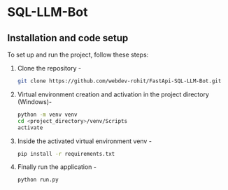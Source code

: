 # SQL-LLM-Bot

## Installation and code setup
To set up and run the project, follow these steps:

1. Clone the repository -
    ```bash
    git clone https://github.com/webdev-rohit/FastApi-SQL-LLM-Bot.git
    ```

2. Virtual environment creation and activation in the project directory (Windows)-
    ```bash
    python -m venv venv
    cd <project_directory>/venv/Scripts
    activate
    ```

3. Inside the activated virtual environment venv -
    ```bash
    pip install -r requirements.txt
    ```

4. Finally run the application  -
    ```bash
    python run.py
    ```
